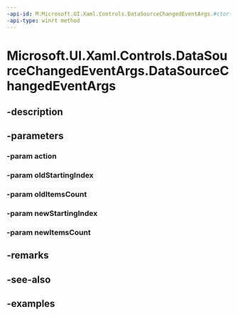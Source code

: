 ```yaml
---
-api-id: M:Microsoft.UI.Xaml.Controls.DataSourceChangedEventArgs.#ctor(Microsoft.UI.Xaml.Controls.DataSourceChangedAction,System.Int32,System.Int32,System.Int32,System.Int32)
-api-type: winrt method
---
```


<!-- Method syntax.
public DataSourceChangedEventArgs.DataSourceChangedEventArgs(DataSourceChangedAction action, Int32 oldStartingIndex, Int32 oldItemsCount, Int32 newStartingIndex, Int32 newItemsCount)
-->

# Microsoft.UI.Xaml.Controls.DataSourceChangedEventArgs.DataSourceChangedEventArgs

## -description

## -parameters
### -param action

### -param oldStartingIndex

### -param oldItemsCount

### -param newStartingIndex

### -param newItemsCount

## -remarks

## -see-also

## -examples

